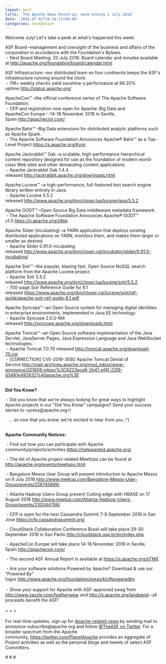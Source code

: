 ```yaml
---
layout: post
title: 'The Apache News Round-up: week ending 1 July 2016'
date: '2016-07-01T18:16:11+00:00'
categories: foundation
---
```

<p>Welcome July! Let's take a peek at what's happened this week:</p> 
  <div> 
    <p>ASF Board –management and oversight of the business and affairs of the corporation in accordance with the Foundation's Bylaws.<br />&nbsp;- Next Board Meeting: 20 July 2016. Board calendar and minutes available at <a href="http://apache.org/foundation/board/calendar.html">http://apache.org/foundation/board/calendar.html</a></p> 
    <p>ASF Infrastructure –our distributed team on four continents keeps the ASF's infrastructure running around the clock.<br />&nbsp;- 7M+ weekly checks yield sunshine-y performance at 99.20% uptime&nbsp;<a href="http://status.apache.org/">http://status.apache.org/</a></p> 
  </div> 
  <div> 
    <p><a href="http://status.apache.org/"></a>ApacheCon™ –the official conference series of The Apache Software Foundation.<br />&nbsp;- CFP and registration now open for Apache: Big Data and ApacheCon&nbsp;Europe --14-18 November 2016 in Seville, Spain&nbsp;<a href="http://apachecon.com/">http://apachecon.com/</a><br /></p> 
    <p>Apache Bahir™ –Big Data extensions for distributed analytic platforms such as Apache Spark.<br />&nbsp;- The Apache Software Foundation Announces Apache® Bahir™ as a Top-Level Project&nbsp;<a href="https://s.apache.org/Kvrp">https://s.apache.org/Kvrp</a></p> 
    <p>Apache Jackrabbit™ Oak –a scalable, high-performance hierarchical content repository designed for use as the foundation of modern world-class Web sites and other demanding content applications.<br />&nbsp;- Apache Jackrabbit Oak 1.4.4 released&nbsp;<a href="http://jackrabbit.apache.org/downloads.html">http://jackrabbit.apache.org/downloads.html</a></p> 
    <p>Apache Lucene™ –a high-performance, full-featured text search engine library written entirely in Java.<br />&nbsp;- Apache Lucene 5.5.2 released&nbsp;<a href="http://www.apache.org/dyn/closer.lua/lucene/java/5.5.2">http://www.apache.org/dyn/closer.lua/lucene/java/5.5.2</a></p> 
    <p>Apache OODT™ –Open Source Big Data middleware metadata framework.<br />&nbsp;- The Apache Software Foundation Announces Apache® OODT™ v1.0&nbsp;<a href="https://s.apache.org/z9pk">https://s.apache.org/z9pk</a></p> 
    <p>Apache Slider (incubating) –a YARN application that deploys existing distributed applications on YARN, monitors them, and makes them larger or smaller as desired.<br />&nbsp;-&nbsp;Apache Slider 0.91.0-incubating released&nbsp;<a href="http://www.apache.org/dyn/closer.cgi/incubator/slider/0.91.0-incubating/">http://www.apache.org/dyn/closer.cgi/incubator/slider/0.91.0-incubating/</a></p> 
    <p>Apache Solr™ –the popular, blazing fast, Open Source NoSQL search platform from the Apache Lucene project.<br />&nbsp;- Apache Solr 5.5.2 released&nbsp;<a href="http://www.apache.org/dyn/closer.lua/lucene/solr/5.5.2">http://www.apache.org/dyn/closer.lua/lucene/solr/5.5.2</a><br />&nbsp;- 700-page Solr Reference Guide for 6.1 released&nbsp;<a href="https://www.apache.org/dyn/closer.cgi/lucene/solr/ref-guide/apache-solr-ref-guide-6.1.pdf">https://www.apache.org/dyn/closer.cgi/lucene/solr/ref-guide/apache-solr-ref-guide-6.1.pdf</a></p> 
    <p>Apache Syncope™ –an Open Source system for managing digital identities in enterprise environments, implemented in Java EE technology.<br />&nbsp;- Apache Syncope 2.0.0-M4 released&nbsp;<a href="http://syncope.apache.org/downloads.html">http://syncope.apache.org/downloads.html</a></p> 
    <p>Apache Tomcat™ –an Open Source software implementation of the Java Servlet, JavaServer Pages, Java Expression Language and Java WebSocket technologies.<br />&nbsp;- Apache Tomcat 7.0.70 released&nbsp;<a href="http://tomcat.apache.org/download-70.cgi">http://tomcat.apache.org/download-70.cgi</a><br />&nbsp;-&nbsp;[CORRECTION] CVE-2016-3092 Apache Tomcat Denial of Service&nbsp;<a href="http://mail-archives.apache.org/mod_mbox/www-announce/201606.mbox/%3C6223ece6-2b41-ef4f-22f9-d3481e492832%40apache.org%3E">http://mail-archives.apache.org/mod_mbox/www-announce/201606.mbox/%3C6223ece6-2b41-ef4f-22f9-d3481e492832%40apache.org%3E</a><br /><br /></p> 
    <p><strong>Did You Know?</strong></p> 
  </div> 
  <div> 
    <p>&nbsp;- Did you know that we're always looking for great ways to highlight Apache projects in our &quot;Did You Know&quot; campaigns? Send your success stories to &lt;press@apache.org&gt;!</p> 
  </div> 
  <div> 
    <div> 
      <p>&nbsp; &nbsp;... so now that you know, we're excited to hear from you ;^)</p> 
      <p><strong><br />Apache Community Notices:</strong></p> 
      <p>&nbsp;- Find out how you can participate with Apache community/projects/activities <a href="https://helpwanted.apache.org/">https://helpwanted.apache.org/</a><strong></strong></p> 
      <p>&nbsp;- The list of Apache project-related MeetUps can be found at <a href="http://apache.org/events/meetups.html">http://apache.org/events/meetups.html</a></p> 
      <p>&nbsp;- Bangalore Mesos User Group will present Introduction to Apache Mesos on 9 July 2016&nbsp;<a href="http://www.meetup.com/Bangalore-Mesos-User-Group/events/228745899/">http://www.meetup.com/Bangalore-Mesos-User-Group/events/228745899/</a></p> 
    </div> 
    <p>&nbsp;- Atlanta Hadoop Users Group present Cutting edge with HBASE&nbsp;on 17 August 2016&nbsp;<a href="http://www.meetup.com/Atlanta-Hadoop-Users-Group/events/230344766/">http://www.meetup.com/Atlanta-Hadoop-Users-Group/events/230344766/</a></p> 
    <p>&nbsp;- CFP is open for the next Cassandra Summit 7-9 September 2016 in San Jose <a href="https://cfp.cassandrasummit.org/">https://cfp.cassandrasummit.org/</a></p> 
    <p>&nbsp;- CloudStack Collaboration Conference Brasil will take place 29-30 September 2016 in Sao Paolo&nbsp;<a href="http://cloudstack.usp.br/en/index.php">http://cloudstack.usp.br/en/index.php</a></p> 
    <p>&nbsp;- ApacheCon Europe will take place 14-18 November 2016 in Seville, Spain&nbsp;<a href="http://apachecon.com/">http://apachecon.com/</a></p> 
    <div> 
      <p>&nbsp;- The second ASF Annual Report is available at <a href="https://s.apache.org/pTMX">https://s.apache.org/pTMX</a></p> 
    </div> 
    <div>&nbsp;- Are your software solutions Powered by Apache? Download &amp; use our &quot;Powered By&quot; logos&nbsp;<a href="http://www.apache.org/foundation/press/kit/#poweredby">http://www.apache.org/foundation/press/kit/#poweredby</a></div> 
    <div><br /></div> 
    <div>&nbsp;- Show your support for Apache with ASF-approved swag from <a href="http://www.zazzle.com/featherwear">http://www.zazzle.com/featherwear</a> and&nbsp;<a href="http://s.apache.org/landsend">http://s.apache.org/landsend</a>--all proceeds benefit the ASF!&nbsp;</div> 
    <div><br /></div> 
    <div>= = =</div> 
    <div><br /></div> 
    <div>For real-time updates, sign up for <a href="http://apache.org/foundation/mailinglists.html#foundation-announce">Apache-related news</a> by sending mail to announce-subscribe@apache.org and follow <a href="https://twitter.com/TheASF">@TheASF on Twitter</a>. For a broader spectrum from the Apache community,&nbsp;<a href="http://s.apache.org/landsend">https://twitter.com/PlanetApache</a> provides an aggregate of Project activities as well as the personal blogs and tweets of select ASF Committers.</div> 
  </div> 
  <p># # #</p>
